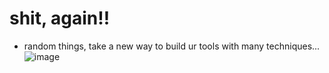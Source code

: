 # shit, again!!
- random things, take a new way to build ur tools with many techniques...
![image](https://github.com/user-attachments/assets/69e61163-a441-4794-995c-accd405b2613)
